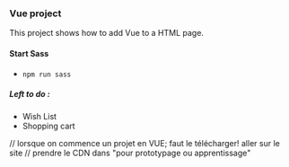 ### Vue project

This project shows how to add Vue to a HTML page.
 

#### Start Sass 
* `npm run sass`


##### Left to do :
* Wish List
* Shopping cart 

// lorsque on commence un projet en VUE; faut le télécharger! aller sur le site 
// prendre le CDN dans "pour prototypage ou apprentissage"
